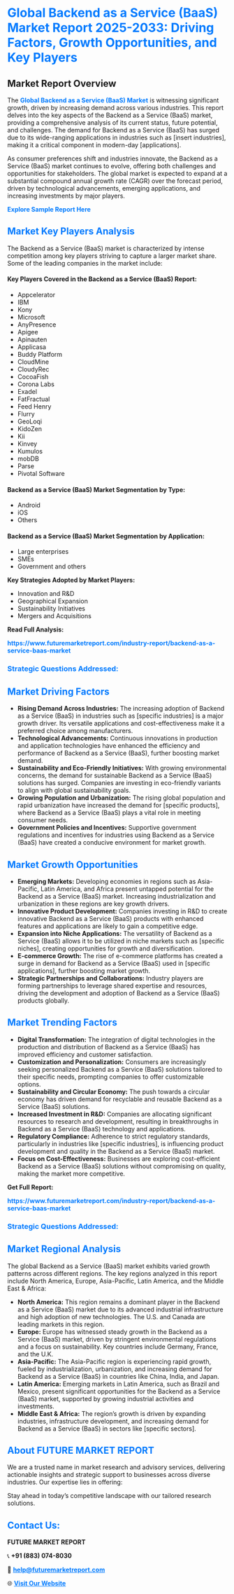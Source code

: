 <h1 style="color: #007BFF;">Global Backend as a Service (BaaS) Market Report 2025-2033: Driving Factors, Growth Opportunities, and Key Players</h1>

<section id="overview">
<h2>Market Report Overview</h2>
<p>The <a href="https://www.futuremarketreport.com/industry-report/backend-as-a-service-baas-market" style="color: #007BFF; text-decoration: none;"><strong>Global Backend as a Service (BaaS) Market</strong></a> is witnessing significant growth, driven by increasing demand across various industries. This report delves into the key aspects of the Backend as a Service (BaaS) market, providing a comprehensive analysis of its current status, future potential, and challenges. The demand for Backend as a Service (BaaS) has surged due to its wide-ranging applications in industries such as [insert industries], making it a critical component in modern-day [applications].</p>
<p>As consumer preferences shift and industries innovate, the Backend as a Service (BaaS) market continues to evolve, offering both challenges and opportunities for stakeholders. The global market is expected to expand at a substantial compound annual growth rate (CAGR) over the forecast period, driven by technological advancements, emerging applications, and increasing investments by major players.</p>
</section>

<section id="overview">
<p><a href="https://www.futuremarketreport.com/request-sample/reportId=108196" style="color: #007BFF; text-decoration: none;"><strong>Explore Sample Report Here</strong></a></p>
</section>

<section id="key-players">
<h2 style="color: #007BFF;">Market Key Players Analysis</h2>
<p>The Backend as a Service (BaaS) market is characterized by intense competition among key players striving to capture a larger market share. Some of the leading companies in the market include:</p>
<h4>Key Players Covered in the Backend as a Service (BaaS) Report:</h4>
<ul><li>Appcelerator</li><li>IBM</li><li>Kony</li><li>Microsoft</li><li>AnyPresence</li><li>Apigee</li><li>Apinauten</li><li>Applicasa</li><li>Buddy Platform</li><li>CloudMine</li><li>CloudyRec</li><li>CocoaFish</li><li>Corona Labs</li><li>Exadel</li><li>FatFractual</li><li>Feed Henry</li><li>Flurry</li><li>GeoLoqi</li><li>KidoZen</li><li>Kii</li><li>Kinvey</li><li>Kumulos</li><li>mobDB</li><li>Parse</li><li>Pivotal Software</li></ul>
<h4>Backend as a Service (BaaS) Market Segmentation by Type:</h4>
<ul><li>Android</li><li>iOS</li><li>Others</li></ul>

<h4>Backend as a Service (BaaS) Market Segmentation by Application:</h4>
<ul><li>Large enterprises</li><li>SMEs</li><li>Government and others</li></ul>
<p><strong>Key Strategies Adopted by Market Players:</strong></p>
<ul>
<li>Innovation and R&D</li>
<li>Geographical Expansion</li>
<li>Sustainability Initiatives</li>
<li>Mergers and Acquisitions</li>
</ul>
</section>

<section>
<p><strong>Read Full Analysis: </strong></p><a href="https://www.futuremarketreport.com/industry-report/backend-as-a-service-baas-market" style="color: #007BFF; text-decoration: none;"><strong>https://www.futuremarketreport.com/industry-report/backend-as-a-service-baas-market</strong></a>
<h3 style="color: #007BFF;">Strategic Questions Addressed:</h3>
</section>

<section id="driving-factors">
<h2 style="color: #007BFF;">Market Driving Factors</h2>
<ul>
<li><strong>Rising Demand Across Industries:</strong> The increasing adoption of Backend as a Service (BaaS) in industries such as [specific industries] is a major growth driver. Its versatile applications and cost-effectiveness make it a preferred choice among manufacturers.</li>
<li><strong>Technological Advancements:</strong> Continuous innovations in production and application technologies have enhanced the efficiency and performance of Backend as a Service (BaaS), further boosting market demand.</li>
<li><strong>Sustainability and Eco-Friendly Initiatives:</strong> With growing environmental concerns, the demand for sustainable Backend as a Service (BaaS) solutions has surged. Companies are investing in eco-friendly variants to align with global sustainability goals.</li>
<li><strong>Growing Population and Urbanization:</strong> The rising global population and rapid urbanization have increased the demand for [specific products], where Backend as a Service (BaaS) plays a vital role in meeting consumer needs.</li>
<li><strong>Government Policies and Incentives:</strong> Supportive government regulations and incentives for industries using Backend as a Service (BaaS) have created a conducive environment for market growth.</li>
</ul>
</section>

<section id="growth-opportunities">
<h2 style="color: #007BFF;">Market Growth Opportunities</h2>
<ul>
<li><strong>Emerging Markets:</strong> Developing economies in regions such as Asia-Pacific, Latin America, and Africa present untapped potential for the Backend as a Service (BaaS) market. Increasing industrialization and urbanization in these regions are key growth drivers.</li>
<li><strong>Innovative Product Development:</strong> Companies investing in R&D to create innovative Backend as a Service (BaaS) products with enhanced features and applications are likely to gain a competitive edge.</li>
<li><strong>Expansion into Niche Applications:</strong> The versatility of Backend as a Service (BaaS) allows it to be utilized in niche markets such as [specific niches], creating opportunities for growth and diversification.</li>
<li><strong>E-commerce Growth:</strong> The rise of e-commerce platforms has created a surge in demand for Backend as a Service (BaaS) used in [specific applications], further boosting market growth.</li>
<li><strong>Strategic Partnerships and Collaborations:</strong> Industry players are forming partnerships to leverage shared expertise and resources, driving the development and adoption of Backend as a Service (BaaS) products globally.</li>
</ul>
</section>

<section id="trending-factors">
<h2 style="color: #007BFF;">Market Trending Factors</h2>
<ul>
<li><strong>Digital Transformation:</strong> The integration of digital technologies in the production and distribution of Backend as a Service (BaaS) has improved efficiency and customer satisfaction.</li>
<li><strong>Customization and Personalization:</strong> Consumers are increasingly seeking personalized Backend as a Service (BaaS) solutions tailored to their specific needs, prompting companies to offer customizable options.</li>
<li><strong>Sustainability and Circular Economy:</strong> The push towards a circular economy has driven demand for recyclable and reusable Backend as a Service (BaaS) solutions.</li>
<li><strong>Increased Investment in R&D:</strong> Companies are allocating significant resources to research and development, resulting in breakthroughs in Backend as a Service (BaaS) technology and applications.</li>
<li><strong>Regulatory Compliance:</strong> Adherence to strict regulatory standards, particularly in industries like [specific industries], is influencing product development and quality in the Backend as a Service (BaaS) market.</li>
<li><strong>Focus on Cost-Effectiveness:</strong> Businesses are exploring cost-efficient Backend as a Service (BaaS) solutions without compromising on quality, making the market more competitive.</li>
</ul>
</section>

<section>
<p><strong>Get Full Report: </strong></p><a href="https://www.futuremarketreport.com/industry-report/backend-as-a-service-baas-market" style="color: #007BFF; text-decoration: none;"><strong>https://www.futuremarketreport.com/industry-report/backend-as-a-service-baas-market</strong></a>
<h3 style="color: #007BFF;">Strategic Questions Addressed:</h3>
</section>


<section id="regional-analysis">
<h2 style="color: #007BFF;">Market Regional Analysis</h2>
<p>The global Backend as a Service (BaaS) market exhibits varied growth patterns across different regions. The key regions analyzed in this report include North America, Europe, Asia-Pacific, Latin America, and the Middle East & Africa:</p>
<ul>
<li><strong>North America:</strong> This region remains a dominant player in the Backend as a Service (BaaS) market due to its advanced industrial infrastructure and high adoption of new technologies. The U.S. and Canada are leading markets in this region.</li>
<li><strong>Europe:</strong> Europe has witnessed steady growth in the Backend as a Service (BaaS) market, driven by stringent environmental regulations and a focus on sustainability. Key countries include Germany, France, and the U.K.</li>
<li><strong>Asia-Pacific:</strong> The Asia-Pacific region is experiencing rapid growth, fueled by industrialization, urbanization, and increasing demand for Backend as a Service (BaaS) in countries like China, India, and Japan.</li>
<li><strong>Latin America:</strong> Emerging markets in Latin America, such as Brazil and Mexico, present significant opportunities for the Backend as a Service (BaaS) market, supported by growing industrial activities and investments.</li>
<li><strong>Middle East & Africa:</strong> The region’s growth is driven by expanding industries, infrastructure development, and increasing demand for Backend as a Service (BaaS) in sectors like [specific sectors].</li>
</ul>
</section>

<footer>
<h2 style="color: #007BFF;">About FUTURE MARKET REPORT</h2>
<p>We are a trusted name in market research and advisory services, delivering actionable insights and strategic support to businesses across diverse industries. Our expertise lies in offering:</p>

<p>Stay ahead in today’s competitive landscape with our tailored research solutions.</p>

<h2 style="color: #007BFF;">Contact Us:</h2>
<p><strong>FUTURE MARKET REPORT</strong></p>
<p>📞 <strong>+91 (883) 074-8030</strong></p>
<p>📧 <strong><a href="mailto:help@futuremarketreport.com" style="color: #007BFF;">help@futuremarketreport.com</a></strong></p>
<p>🌐 <strong><a href="https://www.futuremarketreport.com/" style="color: #007BFF;">Visit Our Website</a></strong></p>
</footer>